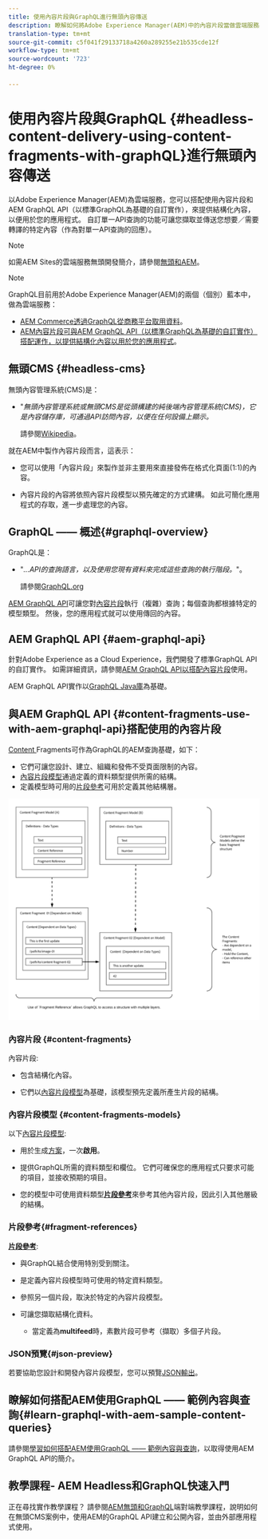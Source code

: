 ```yaml
---
title: 使用內容片段與GraphQL進行無頭內容傳送
description: 瞭解如何將Adobe Experience Manager(AEM)中的內容片段當做雲端服務與GraphQL搭配使用，以進行無頭內容傳送。
translation-type: tm+mt
source-git-commit: c5f041f29133718a4260a289255e21b535cde12f
workflow-type: tm+mt
source-wordcount: '723'
ht-degree: 0%

---
```



# 使用內容片段與GraphQL {#headless-content-delivery-using-content-fragments-with-graphQL}進行無頭內容傳送

以Adobe Experience Manager(AEM)為雲端服務，您可以搭配使用內容片段和AEM GraphQL API（以標準GraphQL為基礎的自訂實作），來提供結構化內容，以便用於您的應用程式。 自訂單一API查詢的功能可讓您擷取並傳送您想要／需要轉譯的特定內容（作為對單一API查詢的回應）。

>[!NOTE]
>
>如需AEM Sites的雲端服務無頭開發簡介，請參閱[無頭和AEM](/help/implementing/developing/headless/introduction.md)。

>[!NOTE]
>
>GraphQL目前用於Adobe Experience Manager(AEM)的兩個（個別）藍本中，做為雲端服務：
>
>* [AEM Commerce透過GraphQL從商務平台取用資料](/help/commerce-cloud/architecture/magento.md)。
>* [AEM內容片段可與AEM GraphQL API（以標準GraphQL為基礎的自訂實作）搭配運作，以提供結構化內容以用於您的應用程式](/help/assets/content-fragments/graphql-api-content-fragments.md)。


## 無頭CMS {#headless-cms}

無頭內容管理系統(CMS)是：

* &quot;*無頭內容管理系統或無頭CMS是從頭構建的純後端內容管理系統(CMS)，它是內容儲存庫，可通過API訪問內容，以便在任何設備上顯示。*

   請參閱[Wikipedia](https://en.wikipedia.org/wiki/Headless_content_management_system)。

就在AEM中製作內容片段而言，這表示：

* 您可以使用「內容片段」來製作並非主要用來直接發佈在格式化頁面(1:1)的內容。

* 內容片段的內容將依照內容片段模型以預先確定的方式建構。 如此可簡化應用程式的存取，進一步處理您的內容。

## GraphQL —— 概述{#graphql-overview}

GraphQL是：

* &quot;*...API的查詢語言，以及使用您現有資料來完成這些查詢的執行階段。*&quot;。

   請參閱[GraphQL.org](https://graphql.org)

[AEM GraphQL API](#aem-graphql-api)可讓您對[內容片段](/help/assets/content-fragments/content-fragments.md)執行（複雜）查詢；每個查詢都根據特定的模型類型。 然後，您的應用程式就可以使用傳回的內容。

## AEM GraphQL API {#aem-graphql-api}

針對Adobe Experience as a Cloud Experience，我們開發了標準GraphQL API的自訂實作。 如需詳細資訊，請參閱[AEM GraphQL API以搭配內容片段](/help/assets/content-fragments/graphql-api-content-fragments.md)使用。

AEM GraphQL API實作以[GraphQL Java庫](https://graphql.org/code/#java)為基礎。

## 與AEM GraphQL API {#content-fragments-use-with-aem-graphql-api}搭配使用的內容片段

[Content ](#content-fragments) Fragments可作為GraphQL的AEM查詢基礎，如下：

* 它們可讓您設計、建立、組織和發佈不受頁面限制的內容。
* [內容片段模型](#content-fragments-models)通過定義的資料類型提供所需的結構。
* 定義模型時可用的[片段參考](#fragment-references)可用於定義其他結構層。

![用於GraphQL的內容片](assets/cfm-nested-01.png "段用於GraphQL的內容片段")

### 內容片段 {#content-fragments}

內容片段:

* 包含結構化內容。

* 它們以[內容片段模型](#content-fragments-models)為基礎，該模型預先定義所產生片段的結構。

### 內容片段模型 {#content-fragments-models}

以下[內容片段模型](/help/assets/content-fragments/content-fragments-models.md):

* 用於生成[方案](https://graphql.org/learn/schema/)，一次&#x200B;**啟用**。

* 提供GraphQL所需的資料類型和欄位。 它們可確保您的應用程式只要求可能的項目，並接收預期的項目。

* 您的模型中可使用資料類型&#x200B;**[片段參考](#fragment-references)**&#x200B;來參考其他內容片段，因此引入其他層級的結構。

### 片段參考{#fragment-references}

**[片段參考](/help/assets/content-fragments/content-fragments-models.md#fragment-reference-nested-fragments)**:

* 與GraphQL結合使用特別受到關注。

* 是定義內容片段模型時可使用的特定資料類型。

* 參照另一個片段，取決於特定的內容片段模型。

* 可讓您擷取結構化資料。

   * 當定義為&#x200B;**multifeed**&#x200B;時，素數片段可參考（擷取）多個子片段。

### JSON預覽{#json-preview}

若要協助您設計和開發內容片段模型，您可以預覽[JSON輸出](/help/assets/content-fragments/content-fragments-json-preview.md)。

## 瞭解如何搭配AEM使用GraphQL —— 範例內容與查詢{#learn-graphql-with-aem-sample-content-queries}

請參閱[學習如何搭配AEM使用GraphQL —— 範例內容與查詢](/help/assets/content-fragments/content-fragments-graphql-samples.md)，以取得使用AEM GraphQL API的簡介。

## 教學課程- AEM Headless和GraphQL快速入門

正在尋找實作教學課程？ 請參閱[AEM無頭和GraphQL](https://experienceleague.adobe.com/docs/experience-manager-learn/getting-started-with-aem-headless/graphql/overview.html)端對端教學課程，說明如何在無頭CMS案例中，使用AEM的GraphQL API建立和公開內容，並由外部應用程式使用。